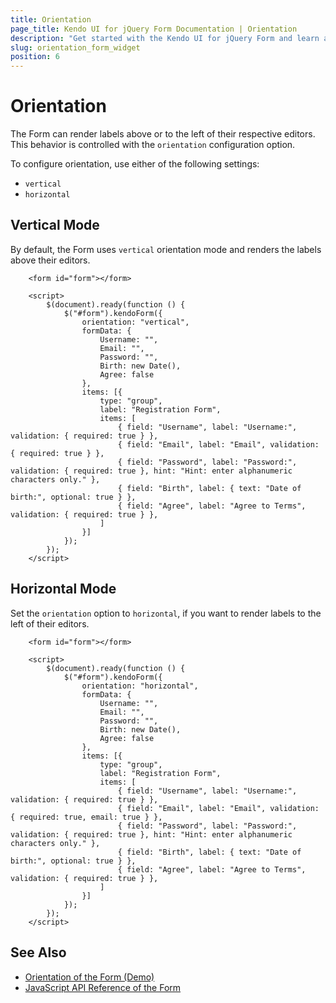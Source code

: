 ```yaml
---
title: Orientation
page_title: Kendo UI for jQuery Form Documentation | Orientation
description: "Get started with the Kendo UI for jQuery Form and learn about its orientation options."
slug: orientation_form_widget
position: 6
---
```


# Orientation

The Form can render labels above or to the left of their respective editors. This behavior is controlled with the `orientation` configuration option. 

To configure orientation, use either of the following settings:

* `vertical`
* `horizontal`

## Vertical Mode

By default, the Form uses `vertical` orientation mode and renders the labels above their editors.

```dojo
    <form id="form"></form>
  
    <script>
        $(document).ready(function () {
            $("#form").kendoForm({
                orientation: "vertical",
                formData: {
                    Username: "",
                    Email: "",
                    Password: "",
                    Birth: new Date(),
                    Agree: false
                },
                items: [{
                    type: "group",
                    label: "Registration Form",
                    items: [
                        { field: "Username", label: "Username:", validation: { required: true } },
                        { field: "Email", label: "Email", validation: { required: true } },
                        { field: "Password", label: "Password:", validation: { required: true }, hint: "Hint: enter alphanumeric characters only." },
                        { field: "Birth", label: { text: "Date of birth:", optional: true } },
                        { field: "Agree", label: "Agree to Terms", validation: { required: true } },
                    ]
                }]
            });
        });
    </script>
```

## Horizontal Mode

Set the `orientation` option to `horizontal`, if you want to render labels to the left of their editors. 

```dojo
    <form id="form"></form>
  
    <script>
        $(document).ready(function () {
            $("#form").kendoForm({
                orientation: "horizontal",
                formData: {
                    Username: "",
                    Email: "",
                    Password: "",
                    Birth: new Date(),
                    Agree: false
                },
                items: [{
                    type: "group",
                    label: "Registration Form",
                    items: [
                        { field: "Username", label: "Username:", validation: { required: true } },
                        { field: "Email", label: "Email", validation: { required: true, email: true } },
                        { field: "Password", label: "Password:", validation: { required: true }, hint: "Hint: enter alphanumeric characters only." },
                        { field: "Birth", label: { text: "Date of birth:", optional: true } },
                        { field: "Agree", label: "Agree to Terms", validation: { required: true } },
                    ]
                }]
            });
        });
    </script>
```

## See Also

* [Orientation of the Form (Demo)](https://demos.telerik.com/kendo-ui/form/orientation)
* [JavaScript API Reference of the Form](/api/javascript/ui/form)
